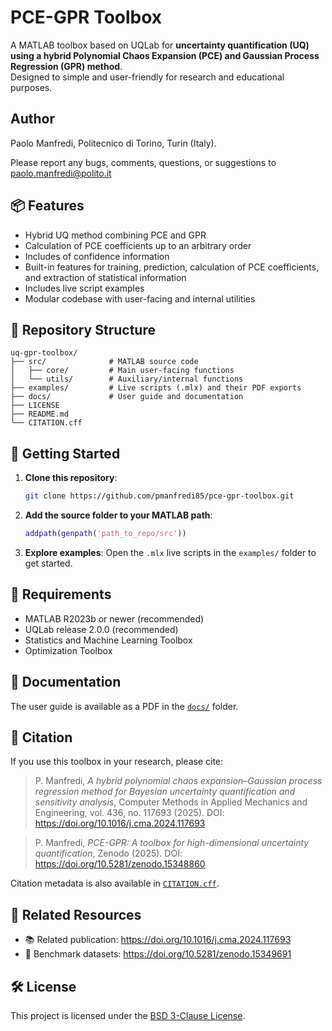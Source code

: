 
# PCE-GPR Toolbox

A MATLAB toolbox based on UQLab for **uncertainty quantification (UQ) using a hybrid Polynomial Chaos Expansion (PCE) and Gaussian Process Regression (GPR) method**.  
Designed to simple and user-friendly for research and educational purposes.

## Author

Paolo Manfredi, Politecnico di Torino, Turin (Italy).

Please report any bugs, comments, questions, or suggestions to paolo.manfredi@polito.it

## 📦 Features

- Hybrid UQ method combining PCE and GPR
- Calculation of PCE coefficients up to an arbitrary order
- Includes of confidence information
- Built-in features for training, prediction, calculation of PCE coefficients, and extraction of statistical information
- Includes live script examples
- Modular codebase with user-facing and internal utilities

## 🧭 Repository Structure

```
uq-gpr-toolbox/
├── src/              # MATLAB source code
│   ├── core/         # Main user-facing functions
│   └── utils/        # Auxiliary/internal functions
├── examples/         # Live scripts (.mlx) and their PDF exports
├── docs/             # User guide and documentation
├── LICENSE
├── README.md
└── CITATION.cff
```

## 📂 Getting Started

1. **Clone this repository**:
   ```bash
   git clone https://github.com/pmanfredi85/pce-gpr-toolbox.git
   ```
2. **Add the source folder to your MATLAB path**:
   ```matlab
   addpath(genpath('path_to_repo/src'))
   ```

3. **Explore examples**:
   Open the `.mlx` live scripts in the `examples/` folder to get started.

## 🧪 Requirements

- MATLAB R2023b or newer (recommended)
- UQLab release 2.0.0 (recommended)
- Statistics and Machine Learning Toolbox
- Optimization Toolbox

## 📄 Documentation

The user guide is available as a PDF in the [`docs/`](docs/) folder.

## 🧾 Citation

If you use this toolbox in your research, please cite:

> P. Manfredi, *A hybrid polynomial chaos expansion–Gaussian process regression method for Bayesian uncertainty quantification and sensitivity analysis*, Computer Methods in Applied Mechanics and Engineering, vol. 436, no. 117693 (2025). DOI: https://doi.org/10.1016/j.cma.2024.117693

> P. Manfredi, *PCE-GPR: A toolbox for high-dimensional uncertainty quantification*, Zenodo (2025). DOI: https://doi.org/10.5281/zenodo.15348860

Citation metadata is also available in [`CITATION.cff`](CITATION.cff).

## 🔗 Related Resources

- 📚 Related publication: https://doi.org/10.1016/j.cma.2024.117693
- 💾 Benchmark datasets: https://doi.org/10.5281/zenodo.15349691

## 🛠 License

This project is licensed under the [BSD 3-Clause License](LICENSE).
